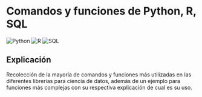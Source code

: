 # Comandos y funciones de Python, R, SQL
![Python](https://img.shields.io/badge/Python-Completado-yellowgreen.svg)
![R](https://img.shields.io/badge/R-Incompleto-orange.svg)
![SQL](https://img.shields.io/badge/SQL-Completado-yellowgreen.svg)

## Explicación
Recolección de la mayoría de comandos y funciones más utilizadas en las diferentes librerias para ciencia de datos, además de un ejemplo para funciones más complejas con su respectiva explicación
de cual es su uso.
